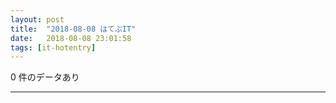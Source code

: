 ```yaml
---
layout: post
title:  "2018-08-08 はてぶIT"
date:   2018-08-08 23:01:58
tags: [it-hotentry]
---
```

0 件のデータあり

<hr>
